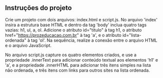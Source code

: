 ## Instruções do projeto
Crie um projeto com dois arquivos: index.html e script.js. No arquivo 'index' insira a estrutura base HTML e dentro da tag 'body' inclua quatro tags vazias: h1, ul, a, ol. Adicione o atributo id="titulo" à tag h1, o atributo href="https://prozeducacao.com.br" à tag 'a', e o atributo id="lista-ordenada" à tag 'ol'. Na sequência, realize a conexão entre o arquivo HTML e o arquivo JavaScript.

No arquivo script.js capture os quatro elementos criados, e use a propriedade .innerText para adicionar conteúdo textual aos elementos 'h1' e 'a', e a propriedade .innerHTML para adicionar três itens simples na lista não ordenada, e três itens com links para outros sites na lista ordenada. 